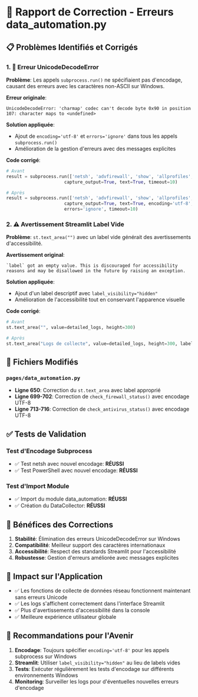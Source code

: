 # 🔧 Rapport de Correction - Erreurs data_automation.py

## 📋 Problèmes Identifiés et Corrigés

### 1. 🚫 Erreur UnicodeDecodeError
**Problème**: Les appels `subprocess.run()` ne spécifiaient pas d'encodage, causant des erreurs avec les caractères non-ASCII sur Windows.

**Erreur originale**:
```
UnicodeDecodeError: 'charmap' codec can't decode byte 0x90 in position 107: character maps to <undefined>
```

**Solution appliquée**:
- Ajout de `encoding='utf-8'` et `errors='ignore'` dans tous les appels `subprocess.run()`
- Amélioration de la gestion d'erreurs avec des messages explicites

**Code corrigé**:
```python
# Avant
result = subprocess.run(['netsh', 'advfirewall', 'show', 'allprofiles', 'state'], 
                      capture_output=True, text=True, timeout=10)

# Après  
result = subprocess.run(['netsh', 'advfirewall', 'show', 'allprofiles', 'state'], 
                      capture_output=True, text=True, encoding='utf-8', 
                      errors='ignore', timeout=10)
```

### 2. ⚠️ Avertissement Streamlit Label Vide
**Problème**: `st.text_area("")` avec un label vide générait des avertissements d'accessibilité.

**Avertissement original**:
```
`label` got an empty value. This is discouraged for accessibility reasons and may be disallowed in the future by raising an exception.
```

**Solution appliquée**:
- Ajout d'un label descriptif avec `label_visibility="hidden"`
- Amélioration de l'accessibilité tout en conservant l'apparence visuelle

**Code corrigé**:
```python
# Avant
st.text_area("", value=detailed_logs, height=300)

# Après
st.text_area("Logs de collecte", value=detailed_logs, height=300, label_visibility="hidden")
```

## 📍 Fichiers Modifiés

### `pages/data_automation.py`
- **Ligne 650**: Correction du `st.text_area` avec label approprié
- **Ligne 699-702**: Correction de `check_firewall_status()` avec encodage UTF-8
- **Ligne 713-716**: Correction de `check_antivirus_status()` avec encodage UTF-8

## ✅ Tests de Validation

### Test d'Encodage Subprocess
- ✅ Test netsh avec nouvel encodage: **RÉUSSI**
- ✅ Test PowerShell avec nouvel encodage: **RÉUSSI**

### Test d'Import Module
- ✅ Import du module data_automation: **RÉUSSI**
- ✅ Création du DataCollector: **RÉUSSI**

## 🎯 Bénéfices des Corrections

1. **Stabilité**: Élimination des erreurs UnicodeDecodeError sur Windows
2. **Compatibilité**: Meilleur support des caractères internationaux
3. **Accessibilité**: Respect des standards Streamlit pour l'accessibilité
4. **Robustesse**: Gestion d'erreurs améliorée avec messages explicites

## 🚀 Impact sur l'Application

- ✅ Les fonctions de collecte de données réseau fonctionnent maintenant sans erreurs Unicode
- ✅ Les logs s'affichent correctement dans l'interface Streamlit
- ✅ Plus d'avertissements d'accessibilité dans la console
- ✅ Meilleure expérience utilisateur globale

## 📝 Recommandations pour l'Avenir

1. **Encodage**: Toujours spécifier `encoding='utf-8'` pour les appels subprocess sur Windows
2. **Streamlit**: Utiliser `label_visibility="hidden"` au lieu de labels vides
3. **Tests**: Exécuter régulièrement les tests d'encodage sur différents environnements Windows
4. **Monitoring**: Surveiller les logs pour d'éventuelles nouvelles erreurs d'encodage